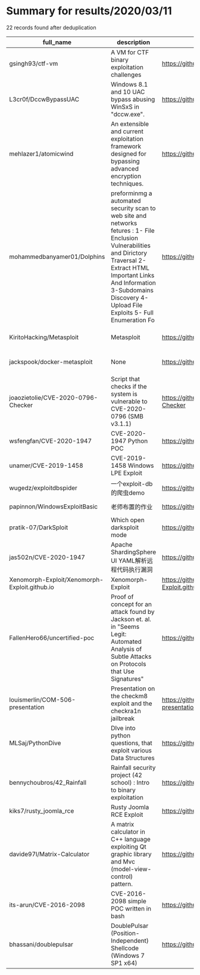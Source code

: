 
# Summary for results/2020/03/11
    
22 records found after deduplication

| full_name | description | html_url | matched_list | matched_count | pushed_at | size | stargazers_count | language | forks_count | vul_ids |
|-----------------------------------------------|-----------------------------------------------------------------------------------------------------------------------------------------------------------------------------------------------------------------------------------------------------------------|------------------------------------------------------------------|----------------------------------|-----------------|---------------------------|--------|--------------------|------------|---------------|-------------------|
| gsingh93/ctf-vm | A VM for CTF binary exploitation challenges | https://github.com/gsingh93/ctf-vm | ['exploit'] | 1 | 2020-03-11 23:31:33+00:00 | 12 | 18 | Shell | 7 | [] |
| L3cr0f/DccwBypassUAC | Windows 8.1 and 10 UAC bypass abusing WinSxS in "dccw.exe". | https://github.com/L3cr0f/DccwBypassUAC | ['exploit'] | 1 | 2020-03-11 15:23:11+00:00 | 63111 | 308 | C++ | 87 | [] |
| mehlazer1/atomicwind | An extensible and current exploitation framework designed for bypassing advanced encryption techniques. | https://github.com/mehlazer1/atomicwind | ['exploit'] | 1 | 2020-03-11 23:06:50+00:00 | 5 | 0 | | 0 | [] |
| mohammedbanyamer01/Dolphins | preforminmg a automated security scan to web site and networks fetures : 1- File Enclusion Vulnerabilities and Dirictory Traversal 2- Extract HTML Important Links And Information 3-Subdomains Discovery 4- Upload File Exploits 5- Full Enumeration Fo | https://github.com/mohammedbanyamer01/Dolphins | ['exploit'] | 1 | 2020-03-11 21:37:12+00:00 | 4 | 0 | | 0 | [] |
| KiritoHacking/Metasploit | Metasploit | https://github.com/KiritoHacking/Metasploit | ['metasploit module OR payload'] | 1 | 2020-03-11 20:17:08+00:00 | 0 | 0 | Python | 0 | [] |
| jackspook/docker-metasploit | None | https://github.com/jackspook/docker-metasploit | ['metasploit module OR payload'] | 1 | 2020-03-11 17:29:07+00:00 | 6 | 0 | Dockerfile | 0 | [] |
| joaozietolie/CVE-2020-0796-Checker | Script that checks if the system is vulnerable to CVE-2020-0796 (SMB v3.1.1) | https://github.com/joaozietolie/CVE-2020-0796-Checker | ['cve-2'] | 1 | 2020-03-11 22:50:40+00:00 | 6 | 13 | Shell | 9 | ['CVE-2020-0796'] |
| wsfengfan/CVE-2020-1947 | CVE-2020-1947 Python POC | https://github.com/wsfengfan/CVE-2020-1947 | ['cve poc', 'cve-2'] | 2 | 2020-03-11 15:06:29+00:00 | 10 | 5 | Python | 4 | ['CVE-2020-1947'] |
| unamer/CVE-2019-1458 | CVE-2019-1458 Windows LPE Exploit | https://github.com/unamer/CVE-2019-1458 | ['cve-2', 'exploit'] | 2 | 2020-03-11 09:59:01+00:00 | 140 | 108 | C++ | 34 | ['CVE-2019-1458'] |
| wugedz/exploitdbspider | 一个exploit-db的爬虫demo | https://github.com/wugedz/exploitdbspider | ['exploit'] | 1 | 2020-03-11 06:22:16+00:00 | 5 | 1 | Python | 1 | [] |
| papinnon/WindowsExploitBasic | 老师布置的作业 | https://github.com/papinnon/WindowsExploitBasic | ['exploit'] | 1 | 2020-03-11 04:01:15+00:00 | 10803 | 0 | C++ | 0 | [] |
| pratik-07/DarkSploit | Which open darksploit mode | https://github.com/pratik-07/DarkSploit | ['sploit'] | 1 | 2020-03-11 03:35:14+00:00 | 0 | 0 | nan | 0 | [] |
| jas502n/CVE-2020-1947 | Apache ShardingSphere UI YAML解析远程代码执行漏洞 | https://github.com/jas502n/CVE-2020-1947 | ['cve-2'] | 1 | 2020-03-11 03:54:34+00:00 | 619 | 32 | | 13 | ['CVE-2020-1947'] |
| Xenomorph-Exploit/Xenomorph-Exploit.github.io | Xenomorph-Exploit | https://github.com/Xenomorph-Exploit/Xenomorph-Exploit.github.io | ['exploit'] | 1 | 2020-03-11 15:00:53+00:00 | 316 | 0 | Lua | 0 | [] |
| FallenHero66/uncertified-poc | Proof of concept for an attack found by Jackson et. al. in "Seems Legit: Automated Analysis of Subtle Attacks on Protocols that Use Signatures" | https://github.com/FallenHero66/uncertified-poc | ['attack poc'] | 1 | 2020-03-11 08:04:58+00:00 | 5174 | 0 | C | 0 | [] |
| louismerlin/COM-506-presentation | Presentation on the checkm8 exploit and the checkra1n jailbreak | https://github.com/louismerlin/COM-506-presentation | ['exploit'] | 1 | 2020-03-11 18:51:25+00:00 | 1877 | 0 | HTML | 0 | [] |
| MLSaj/PythonDive | DIve into python questions, that exploit various Data Structures | https://github.com/MLSaj/PythonDive | ['exploit'] | 1 | 2020-03-11 00:45:10+00:00 | 246 | 0 | Python | 0 | [] |
| bennychoubros/42_Rainfall | Rainfall security project (42 school) : Intro to binary exploitation | https://github.com/bennychoubros/42_Rainfall | ['exploit'] | 1 | 2020-03-11 14:53:41+00:00 | 1343 | 0 | Shell | 1 | [] |
| kiks7/rusty_joomla_rce | Rusty Joomla RCE Exploit | https://github.com/kiks7/rusty_joomla_rce | ['exploit', 'rce'] | 2 | 2020-03-11 11:22:11+00:00 | 25 | 61 | Ruby | 20 | [] |
| davide97l/Matrix-Calculator | A matrix calculator in C++ language exploiting Qt graphic library and Mvc (model-view-control) pattern. | https://github.com/davide97l/Matrix-Calculator | ['exploit'] | 1 | 2020-03-11 12:08:49+00:00 | 102 | 0 | C++ | 0 | [] |
| its-arun/CVE-2016-2098 | CVE-2016-2098 simple POC written in bash | https://github.com/its-arun/CVE-2016-2098 | ['cve poc', 'cve-2'] | 2 | 2020-03-11 14:30:46+00:00 | 3 | 1 | Shell | 1 | ['CVE-2016-2098'] |
| bhassani/doublepulsar | DoublePulsar (Position-Independent) Shellcode (Windows 7 SP1 x64) | https://github.com/bhassani/doublepulsar | ['shellcode'] | 1 | 2020-03-11 00:56:54+00:00 | 26 | 0 | nan | 0 | [] |
